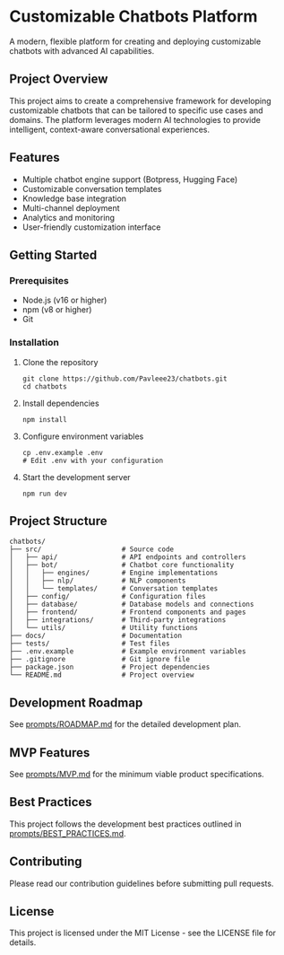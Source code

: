 # Customizable Chatbots Platform

A modern, flexible platform for creating and deploying customizable chatbots with advanced AI capabilities.

## Project Overview

This project aims to create a comprehensive framework for developing customizable chatbots that can be tailored to specific use cases and domains. The platform leverages modern AI technologies to provide intelligent, context-aware conversational experiences.

## Features

- Multiple chatbot engine support (Botpress, Hugging Face)
- Customizable conversation templates
- Knowledge base integration
- Multi-channel deployment
- Analytics and monitoring
- User-friendly customization interface

## Getting Started

### Prerequisites

- Node.js (v16 or higher)
- npm (v8 or higher)
- Git

### Installation

1. Clone the repository
   ```
   git clone https://github.com/Pavleee23/chatbots.git
   cd chatbots
   ```

2. Install dependencies
   ```
   npm install
   ```

3. Configure environment variables
   ```
   cp .env.example .env
   # Edit .env with your configuration
   ```

4. Start the development server
   ```
   npm run dev
   ```

## Project Structure

```
chatbots/
├── src/                    # Source code
│   ├── api/                # API endpoints and controllers
│   ├── bot/                # Chatbot core functionality
│   │   ├── engines/        # Engine implementations
│   │   ├── nlp/            # NLP components
│   │   └── templates/      # Conversation templates
│   ├── config/             # Configuration files
│   ├── database/           # Database models and connections
│   ├── frontend/           # Frontend components and pages
│   ├── integrations/       # Third-party integrations
│   └── utils/              # Utility functions
├── docs/                   # Documentation
├── tests/                  # Test files
├── .env.example            # Example environment variables
├── .gitignore              # Git ignore file
├── package.json            # Project dependencies
└── README.md               # Project overview
```

## Development Roadmap

See [prompts/ROADMAP.md](./prompts/ROADMAP.md) for the detailed development plan.

## MVP Features

See [prompts/MVP.md](./prompts/MVP.md) for the minimum viable product specifications.

## Best Practices

This project follows the development best practices outlined in [prompts/BEST_PRACTICES.md](./prompts/BEST_PRACTICES.md).

## Contributing

Please read our contribution guidelines before submitting pull requests.

## License

This project is licensed under the MIT License - see the LICENSE file for details.
